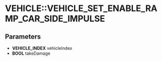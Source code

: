 # VEHICLE::VEHICLE_SET_ENABLE_RAMP_CAR_SIDE_IMPULSE

## Parameters
* **VEHICLE_INDEX** vehicleIndex
* **BOOL** takeDamage